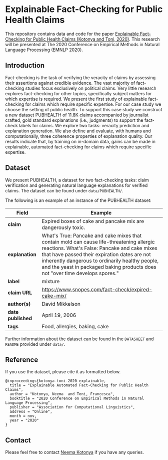 # Explainable Fact-Checking for Public Health Claims

This repository contains data and code for the paper [Explainable Fact-Checking for Public Health Claims (Kotonya and Toni, 2020)](https://arxiv.org/abs/2010.09926). This research will be presented at The 2020 Conference on Empirical Methods in Natural Language Processing (EMNLP 2020).

## Introduction

Fact-checking is the task of verifying the veracity of claims by assessing their assertions against credible evidence. The vast majority of fact-checking studies focus exclusively on political claims. Very little research explores fact-checking for other topics, specifically subject matters for which expertise is required. We present the first study of explainable fact-checking for claims which require specific expertise. For our case study we choose the setting of public health. To support this case study we construct a new dataset PUBHEALTH of 11.8K claims accompanied by journalist crafted, gold standard explanations (i.e., judgments) to support the fact-check labels for claims. We explore two tasks: veracity prediction and explanation generation. We also define and evaluate, with humans and computationally, three coherence properties of explanation quality. Our results indicate that, by training on in-domain data, gains can be made in explainable, automated fact-checking for claims which require specific expertise.

## Dataset

We present PUBHEALTH, a dataset for two fact-checking tasks: claim verification and generating natural language explanations for verified claims. The dataset can be found under ``data/PUBHEALTH/``. 

The following is an example of an instance of the PUBHEALTH dataset:

|  Field              |  Example        |
| ------------   | ------- |
| __claim__  	     | Expired boxes of cake and pancake mix are dangerously toxic. |
| __explanation__    | What's True:  Pancake and cake mixes that contain mold can cause life-threatening allergic reactions. What's False: Pancake and cake mixes that have passed their expiration dates are not inherently dangerous to ordinarily healthy people, and the yeast in packaged baking products does not "over time develops spores." |
| __label__          |  mixture      |
| __claim URL__     | https://www.snopes.com/fact-check/expired-cake-mix/ |
| __author(s)__        | David Mikkelson | 
| __date published__ | April 19, 2006 |
| __tags__           | Food, allergies, baking, cake |


Further information about the dataset can be found in the ``DATASHEET`` and ``README`` provided under `data/`.


## Reference

If you use the dataset, please cite it as formatted below.

```
@inproceedings{kotonya-toni-2020-explainable,
  title = "Explainable Automated Fact-Checking for Public Health Claims",
  author = "Kotonya, Neema  and Toni, Francesca",
  booktitle = "2020 Conference on Empirical Methods in Natural Language Processing",
  publisher = "Association for Computational Linguistics",
  address = "Online",
  month = nov,
  year = "2020"
}
```

## Contact

Please feel free to contact [Neema Kotonya](mailto:nk2418@ic.ac.uk) if you have any queries.